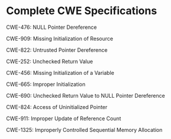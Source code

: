 

# Complete CWE Specifications

CWE-476: NULL Pointer Dereference

CWE-909: Missing Initialization of Resource

CWE-822: Untrusted Pointer Dereference

CWE-252: Unchecked Return Value

CWE-456: Missing Initialization of a Variable

CWE-665: Improper Initialization

CWE-690: Unchecked Return Value to NULL Pointer Dereference

CWE-824: Access of Uninitialized Pointer

CWE-911: Improper Update of Reference Count

CWE-1325: Improperly Controlled Sequential Memory Allocation